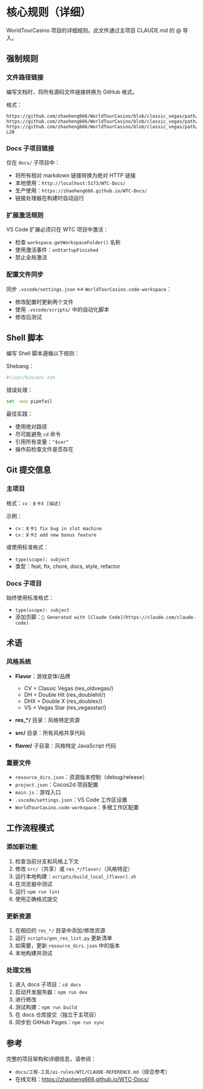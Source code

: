 # 核心规则（详细）

WorldTourCasino 项目的详细规则。此文件通过主项目 CLAUDE.md 的 @ 导入。

## 强制规则

### 文件路径链接

编写文档时，将所有源码文件链接转换为 GitHub 格式。

格式：
```
https://github.com/zhaoheng666/WorldTourCasino/blob/classic_vegas/path/to/file.ext
https://github.com/zhaoheng666/WorldTourCasino/blob/classic_vegas/path/to/file.ext#L10
https://github.com/zhaoheng666/WorldTourCasino/blob/classic_vegas/path/to/file.ext#L10-L20
```

### Docs 子项目链接

仅在 `docs/` 子项目中：
- 将所有相对 markdown 链接转换为绝对 HTTP 链接
- 本地使用：`http://localhost:5173/WTC-Docs/`
- 生产使用：`https://zhaoheng666.github.io/WTC-Docs/`
- 链接处理器在构建时自动运行

### 扩展激活规则

VS Code 扩展必须只在 WTC 项目中激活：
- 检查 `workspace.getWorkspaceFolder()` 名称
- 使用激活事件：`onStartupFinished`
- 禁止全局激活

### 配置文件同步

同步 `.vscode/settings.json` ↔ `WorldTourCasino.code-workspace`：
- 修改配置时更新两个文件
- 使用 `.vscode/scripts/` 中的自动化脚本
- 修改后测试

## Shell 脚本

编写 Shell 脚本遵循以下规则：

Shebang：
```bash
#!/usr/bin/env zsh
```

错误处理：
```bash
set -euo pipefail
```

最佳实践：
- 使用绝对路径
- 尽可能避免 `cd` 命令
- 引用所有变量：`"$var"`
- 操作前检查文件是否存在

## Git 提交信息

### 主项目

格式：`cv：关卡X [描述]`

示例：
- `cv：关卡1 fix bug in slot machine`
- `cv：关卡2 add new bonus feature`

或使用标准格式：
- `type(scope): subject`
- 类型：feat, fix, chore, docs, style, refactor

### Docs 子项目

始终使用标准格式：
- `type(scope): subject`
- 添加页脚：`🤖 Generated with [Claude Code](https://claude.com/claude-code)`

## 术语

### 风格系统

- **Flavor**：游戏变体/品牌
  - CV = Classic Vegas (res_oldvegas/)
  - DH = Double Hit (res_doublehit/)
  - DHX = Double X (res_doublex/)
  - VS = Vegas Star (res_vegasstar/)

- **res_*/** 目录：风格特定资源
- **src/** 目录：所有风格共享代码
- **flavor/** 子目录：风格特定 JavaScript 代码

### 重要文件

- `resource_dirs.json`：资源版本控制（debug/release）
- `project.json`：Cocos2d 项目配置
- `main.js`：游戏入口
- `.vscode/settings.json`：VS Code 工作区设置
- `WorldTourCasino.code-workspace`：多根工作区配置

## 工作流程模式

### 添加新功能

1. 检查当前分支和风格上下文
2. 修改 `src/`（共享）或 `res_*/flavor/`（风格特定）
3. 运行本地构建：`scripts/build_local_[flavor].sh`
4. 在浏览器中测试
5. 运行 `npm run lint`
6. 使用正确格式提交

### 更新资源

1. 在相应的 `res_*/` 目录中添加/修改资源
2. 运行 `scripts/gen_res_list.py` 更新清单
3. 如需要，更新 `resource_dirs.json` 中的版本
4. 本地构建并测试

### 处理文档

1. 进入 docs 子项目：`cd docs`
2. 启动开发服务器：`npm run dev`
3. 进行修改
4. 测试构建：`npm run build`
5. 在 docs 仓库提交（独立于主项目）
6. 同步到 GitHub Pages：`npm run sync`

## 参考

完整的项目架构和详细信息，请参阅：
- `docs/工程-工具/ai-rules/WTC/CLAUDE-REFERENCE.md`（综合参考）
- 在线文档：https://zhaoheng666.github.io/WTC-Docs/
